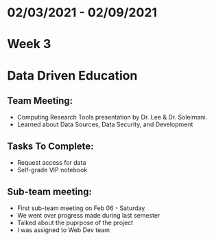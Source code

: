 # 02/03/2021 - 02/09/2021
# Week 3
# Data Driven Education

## Team Meeting:
  - Computing Research Tools presentation by Dr. Lee & Dr. Soleimani. 
  - Learned about Data Sources, Data Security, and Development
  
## Tasks To Complete:
  - Request access for data
  - Self-grade VIP notebook

  
## Sub-team meeting:
  - First sub-team meeting on Feb 06 - Saturday
  - We went over progress made during last semester
  - Talked about the puprpose of the project
  - I was assigned to Web Dev team
